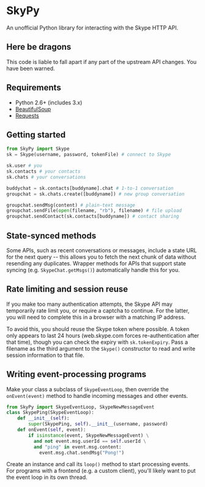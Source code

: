 # SkyPy

An unofficial Python library for interacting with the Skype HTTP API.

## Here be dragons

This code is liable to fall apart if any part of the upstream API changes.  You have been warned.

## Requirements

* Python 2.6+ (includes 3.x)
* [BeautifulSoup](http://www.crummy.com/software/BeautifulSoup/)
* [Requests](http://www.python-requests.org/en/latest/)

## Getting started

```python
from SkyPy import Skype
sk = Skype(username, password, tokenFile) # connect to Skype

sk.user # you
sk.contacts # your contacts
sk.chats # your conversations

buddychat = sk.contacts[buddyname].chat # 1-to-1 conversation
groupchat = sk.chats.create([buddyname]) # new group conversation

groupchat.sendMsg(content) # plain-text message
groupchat.sendFile(open(filename, "rb"), filename) # file upload
groupchat.sendContact(sk.contacts[buddyname]) # contact sharing
```

## State-synced methods

Some APIs, such as recent conversations or messages, include a state URL for the next query -- this allows you to fetch the next chunk of data without resending any duplicates.  Wrapper methods for APIs that support state syncing (e.g. `SkypeChat.getMsgs()`) automatically handle this for you.

## Rate limiting and session reuse

If you make too many authentication attempts, the Skype API may temporarily rate limit you, or require a captcha to continue.  For the latter, you will need to complete this in a browser with a matching IP address.

To avoid this, you should reuse the Skype token where possible.  A token only appears to last 24 hours (web.skype.com forces re-authentication after that time), though you can check the expiry with `sk.tokenExpiry`.  Pass a filename as the third argument to the `Skype()` constructor to read and write session information to that file.

## Writing event-processing programs

Make your class a subclass of `SkypeEventLoop`, then override the `onEvent(event)` method to handle incoming messages and other events.

```python
from SkyPy import SkypeEventLoop, SkypeNewMessageEvent
class SkypePing(SkypeEventLoop):
    def __init__(self):
        super(SkypePing, self).__init__(username, password)
    def onEvent(self, event):
        if isinstance(event, SkypeNewMessageEvent) \
          and not event.msg.userId == self.userId \
          and "ping" in event.msg.content:
            event.msg.chat.sendMsg("Pong!")
```

Create an instance and call its `loop()` method to start processing events.  For programs with a frontend (e.g. a custom client), you'll likely want to put the event loop in its own thread.
